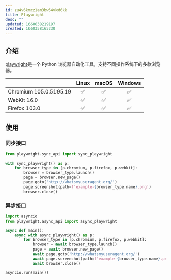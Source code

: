 ```yaml
---
id: zu4v6kmcz1am3bw54vkd6kk
title: Playwright
desc: ""
updated: 1660638219197
created: 1660358165230
---
```


## 介绍

[playwright](https://pypi.org/project/playwright/)是一个 Python 浏览器自动化工具，支持不同操作系统下的多款浏览器。

|                        | Linux | macOS | Windows |
| :--------------------- | :---: | :---: | :-----: |
| Chromium 105.0.5195.19 |  ✅   |  ✅   |   ✅    |
| WebKit 16.0            |  ✅   |  ✅   |   ✅    |
| Firefox 103.0          |  ✅   |  ✅   |   ✅    |

## 使用

### 同步接口

```python
from playwright.sync_api import sync_playwright

with sync_playwright() as p:
    for browser_type in [p.chromium, p.firefox, p.webkit]:
        browser = browser_type.launch()
        page = browser.new_page()
        page.goto('http://whatsmyuseragent.org/')
        page.screenshot(path=f'example-{browser_type.name}.png')
        browser.close()
```

### 异步接口

```python
import asyncio
from playwright.async_api import async_playwright

async def main():
    async with async_playwright() as p:
        for browser_type in [p.chromium, p.firefox, p.webkit]:
            browser = await browser_type.launch()
            page = await browser.new_page()
            await page.goto('http://whatsmyuseragent.org/')
            await page.screenshot(path=f'example-{browser_type.name}.png')
            await browser.close()

asyncio.run(main())
```
